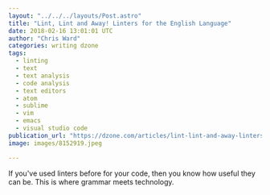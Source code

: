 ```yaml
---
layout: "../../../layouts/Post.astro"
title: "Lint, Lint and Away! Linters for the English Language"
date: 2018-02-16 13:01:01 UTC
author: "Chris Ward"
categories: writing dzone
tags:
  - linting
  - text
  - text analysis
  - code analysis
  - text editors
  - atom
  - sublime
  - vim
  - emacs
  - visual studio code
publication_url: "https://dzone.com/articles/lint-lint-and-away-linters-for-the-english-languag"
image: images/8152919.jpeg

---
```

If you've used linters before for your code, then you know how useful they can be. This is where grammar meets technology.

